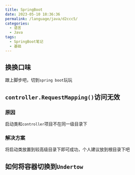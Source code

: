 ```yaml
---
title: SpringBoot
date: 2023-05-10 18:36:36
permalink: /language/java/d2ccc5/
categories:
  - 语言
  - Java
tags:
  - SpringBoot笔记
  - 基础
---
```


## 换换口味

跟上脚步吧，切到`spring boot`玩玩

<!-- more -->

<InArticleAdsense
    data-ad-client="ca-pub-1725717718088510"
    data-ad-slot="7426219401">
</InArticleAdsense>

## `controller.RequestMapping()`访问无效

### 原因

启动类和`controller`项目不在同一级目录下

### 解决方案

将启动类放置到较高级目录下即可成功，个人建议放到根目录下吧

## 如何将容器切换到`Undertow`


